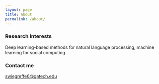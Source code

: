```yaml
---
layout: page
title: About
permalink: /about/
---
```


### Research Interests

Deep learning-based methods for natural language processing, machine learning for social computing.

### Contact me

[swiegreffe6@gatech.edu](mailto:swiegreffe6@gatech.edu)
